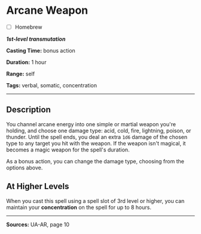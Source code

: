 # Arcane Weapon

- [ ] Homebrew

***1st-level transmutation***

**Casting Time:** bonus action

**Duration:** 1 hour

**Range:** self

**Tags:** verbal, somatic, concentration

---

## Description
You channel arcane energy into one simple or martial weapon you're holding, and choose one damage type: acid, cold, fire, lightning, poison, or thunder.
Until the spell ends, you deal an extra `1d6` damage of the chosen type to any target you hit with the weapon.
If the weapon isn't magical, it becomes a magic weapon for the spell's duration.

As a bonus action, you can change the damage type, choosing from the options above.

## At Higher Levels
When you cast this spell using a spell slot of 3rd level or higher, you can maintain your **concentration** on the spell for up to 8 hours.

---

**Sources:** UA-AR, page 10
